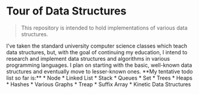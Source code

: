 # Tour of Data Structures

<blockquote>
This repository is intended to hold implementations of various data structures.
</blockquote>
I've taken the standard university computer science classes which teach data
structures, but, with the goal of continuing my education, I intend to research and implement
data structures and algorithms in various programming languages.
I plan on starting with the basic, well-known data structures and eventually
move to lesser-known ones.
**My tentative todo list so far is:**
* Node
* Linked List
* Stack
* Queues
* Set
* Trees
* Heaps
* Hashes
* Various Graphs
* Treap
* Suffix Array
* Kinetic Data Structures
